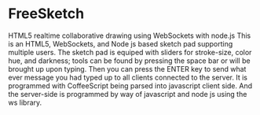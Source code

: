 FreeSketch
==========

HTML5 realtime collaborative drawing using WebSockets with node.js
This is an HTML5, WebSockets, and Node js based sketch pad supporting multiple users. The sketch pad is equiped with sliders for stroke-size, color hue, and darkness; tools can be found by pressing the space bar or will be brought up upon typing. Then you can press the ENTER key to send what ever message you had typed up to all clients connected to the server. It is programmed with CoffeeScript being parsed into javascript client side. And the server-side is programmed by way of javascript and node js using the ws library.
